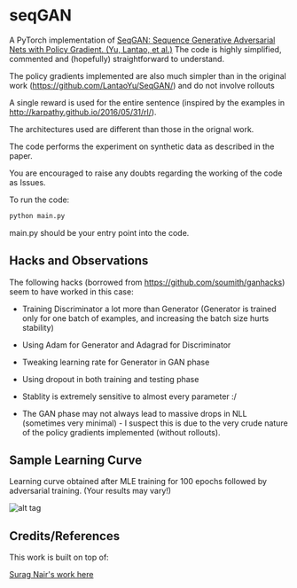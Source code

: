 # seqGAN
A PyTorch implementation of [SeqGAN: Sequence Generative Adversarial Nets with Policy Gradient. (Yu, Lantao, et al.)](https://arxiv.org/pdf/1609.05473.pdf)
The code is highly simplified, commented and (hopefully) straightforward to understand. 

The policy gradients implemented are also much simpler than in the original work (https://github.com/LantaoYu/SeqGAN/) and do not involve rollouts

A single reward is used for the entire sentence (inspired by the examples in http://karpathy.github.io/2016/05/31/rl/).

The architectures used are different than those in the orignal work. 

The code performs the experiment on synthetic data as described in the paper.

You are encouraged to raise any doubts regarding the working of the code as Issues.

To run the code:
```bash 
python main.py
```
main.py should be your entry point into the code.

## Hacks and Observations
The following hacks (borrowed from https://github.com/soumith/ganhacks) seem to have worked in this case:
- Training Discriminator a lot more than Generator (Generator is trained only for one batch of examples, and increasing the batch size hurts stability)
- Using Adam for Generator and Adagrad for Discriminator
- Tweaking learning rate for Generator in GAN phase
- Using dropout in both training and testing phase

- Stablity is extremely sensitive to almost every parameter :/
- The GAN phase may not always lead to massive drops in NLL (sometimes very minimal) - I suspect this is due to the very crude nature of the policy gradients implemented (without rollouts).

## Sample Learning Curve
Learning curve obtained after MLE training for 100 epochs followed by adversarial training. (Your results may vary!)

![alt tag](https://raw.githubusercontent.com/suragnair/seqGAN/master/learning_curve.png)

## Credits/References

This work is built on top of:

[Surag Nair's work here](https://github.com/suragnair/seqGAN)
